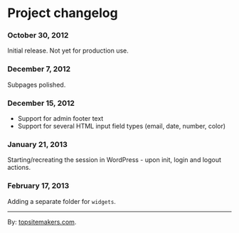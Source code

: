 # Project changelog

### October 30, 2012

Initial release. Not yet for production use.

### December 7, 2012

Subpages polished.

### December 15, 2012

- Support for admin footer text
- Support for several HTML input field types (email, date, number, color)

### January 21, 2013

Starting/recreating the session in WordPress - upon init, login and logout actions.

### February 17, 2013

Adding a separate folder for `widgets`.

<hr>

By: [topsitemakers.com](http://www.topsitemakers.com).
